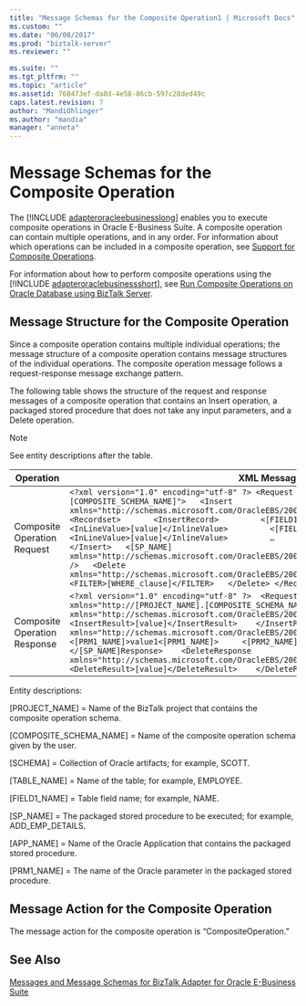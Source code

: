 ```yaml
---
title: "Message Schemas for the Composite Operation1 | Microsoft Docs"
ms.custom: ""
ms.date: "06/08/2017"
ms.prod: "biztalk-server"
ms.reviewer: ""

ms.suite: ""
ms.tgt_pltfrm: ""
ms.topic: "article"
ms.assetid: 768473ef-da8d-4e58-86cb-597c28ded49c
caps.latest.revision: 7
author: "MandiOhlinger"
ms.author: "mandia"
manager: "anneta"
---
```

# Message Schemas for the Composite Operation
The [!INCLUDE [adapteroracleebusinesslong](../../includes/adapteroracleebusinesslong-md.md)] enables you to execute composite operations in Oracle E-Business Suite. A composite operation can contain multiple operations, and in any order. For information about which operations can be included in a composite operation, see [Support for Composite Operations](../../adapters-and-accelerators/adapter-oracle-ebs/support-for-composite-operations2.md).  
  
 For information about how to perform composite operations using the [!INCLUDE [adapteroraclebusinessshort](../../includes/adapteroraclebusinessshort-md.md)], see [Run Composite Operations on Oracle Database using BizTalk Server](../../adapters-and-accelerators/adapter-oracle-database/run-composite-operations-on-oracle-database-using-biztalk-server.md).  
  
## Message Structure for the Composite Operation  
 Since a composite operation contains multiple individual operations; the message structure of a composite operation contains message structures of the individual operations. The composite operation message follows a request-response message exchange pattern.  
  
 The following table shows the structure of the request and response messages of a composite operation that contains an Insert operation, a packaged stored procedure that does not take any input parameters, and a Delete operation.  
  
> [!NOTE]
>  See entity descriptions after the table.  
  
|Operation|XML Message|  
|---------------|-----------------|  
|Composite Operation Request|`<?xml version="1.0" encoding="utf-8" ?> <Request xmlns="http://[PROJECT_NAME].[COMPOSITE_SCHEMA_NAME]">   <Insert xmlns="http://schemas.microsoft.com/OracleEBS/2008/05/Tables/[SCHEMA]/[TABLE_NAME]">     <Recordset>       <InsertRecord>         <[FIELD1_NAME]>[value1]</[FIELD1_NAME]>           <InLineValue>[value]</InlineValue>         <[FIELD2_NAME]>[value2]</[FIELD2_NAME]>           <InLineValue>[value]</InlineValue>         …       <InsertRecord>    </RECORDSET>   </Insert>   <[SP_NAME] xmlns="http://schemas.microsoft.com/OracleEBS/2008/05/PackageApis/[SCHEMA]/[APP_NAME]" />   <Delete xmlns="http://schemas.microsoft.com/OracleEBS/2008/05/Tables/[SCHEMA]/[TABLE_NAME]">     <FILTER>[WHERE_clause]</FILTER>   </Delete> </Request>`|  
|Composite Operation Response|`<?xml version="1.0" encoding="utf-8" ?>  <RequestResponse xmlns="http://[PROJECT_NAME].[COMPOSITE_SCHEMA_NAME]">   <InsertResponse xmlns="http://schemas.microsoft.com/OracleEBS/2008/05/Tables/[SCHEMA]/[TABLE_NAME]">     <InsertResult>[value]</InsertResult>    </InsertResponse>   <[SP_NAME]Response xmlns="http://schemas.microsoft.com/OracleEBS/2008/05/Procedures/[SCHEMA]">     <[PRM1_NAME]>value1<[PRM1_NAME]>     <[PRM2_NAME]>value2</[PRM2_NAME]>     …   </[SP_NAME]Response>    <DeleteResponse xmlns="http://schemas.microsoft.com/OracleEBS/2008/05/TableOp/[SCHEMA]/[TABLE_NAME]">     <DeleteResult>[value]</DeleteResult>    </DeleteResponse> </RequestResponse>`|  
  
 Entity descriptions:  
  
 [PROJECT_NAME] = Name of the BizTalk project that contains the composite operation schema.  
  
 [COMPOSITE_SCHEMA_NAME] = Name of the composite operation schema given by the user.  
  
 [SCHEMA] = Collection of Oracle artifacts; for example, SCOTT.  
  
 [TABLE_NAME] = Name of the table; for example, EMPLOYEE.  
  
 [FIELD1_NAME] = Table field name; for example, NAME.  
  
 [SP_NAME] = The packaged stored procedure to be executed; for example, ADD_EMP_DETAILS.  
  
 [APP_NAME] = Name of the Oracle Application that contains the packaged stored procedure.  
  
 [PRM1_NAME] = The name of the Oracle parameter in the packaged stored procedure.  
  
## Message Action for the Composite Operation  
 The message action for the composite operation is “CompositeOperation.”  
  
## See Also  
 [Messages and Message Schemas for BizTalk Adapter for Oracle E-Business Suite](../../adapters-and-accelerators/adapter-oracle-ebs/messages-and-message-schemas-for-biztalk-adapter-for-oracle-e-business-suite.md)